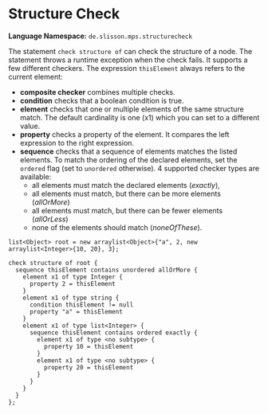# Structure Check

**Language Namespace:** `de.slisson.mps.structurecheck`

The statement `check structure of` can check the structure of a node. The statement throws a runtime exception when the check fails.
It supports a few different checkers. The expression `thisElement` always refers to the current element:

- **composite checker** combines multiple checks.
- **condition** checks that a boolean condition is true.
- **element** checks that one or multiple elements of the same structure match. The default cardinality is one (x1) 
 which you can set to a different value.
- **property** checks a property of the element. It compares the left expression to the right expression.
- **sequence** checks that a sequence of elements matches the listed elements.
  To match the ordering of the declared elements, set the `ordered` flag (set to `unordered` otherwise).
  4 supported checker types are available:
    - all elements must match the declared elements (*exactly*),
    - all elements must match, but there can be more elements (*allOrMore*)
    - all elements must match, but there can be fewer elements (*allOrLess*)
    - none of the elements should match (*noneOfThese*).

``` title="Example: check the structure of an ArrayList "
list<Object> root = new arraylist<Object>{"a", 2, new arraylist<Integer>{10, 20}, 3}; 
 
check structure of root { 
  sequence thisElement contains unordered allOrMore { 
    element x1 of type Integer { 
      property 2 = thisElement 
    } 
    element x1 of type string { 
      condition thisElement != null   
      property "a" = thisElement 
    } 
    element x1 of type list<Integer> { 
      sequence thisElement contains ordered exactly { 
        element x1 of type <no subtype> { 
          property 10 = thisElement 
        } 
        element x1 of type <no subtype> { 
          property 20 = thisElement 
        } 
      } 
    } 
  } 
};
```

